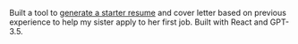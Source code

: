 Built a tool to [generate a starter resume](https://github.com/jarydo/resume-gpt) and cover letter based on previous experience to help my sister apply to her first job. Built with React and GPT-3.5.
